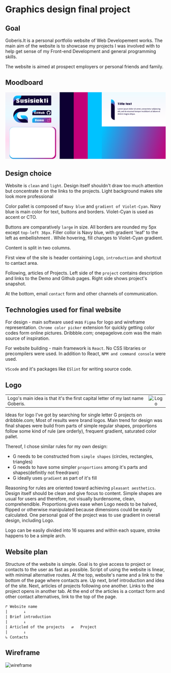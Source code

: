 # Graphics design final project


## Goal

Goberis.lt is a personal portfolio website of Web Developement works. The main aim of the website is to showcase my projects I was involved with to help get sense of my Front-end Development and general programming skills.

The website is aimed at prospect employers or personal friends and family.

## Moodboard

![Moodboard](moodboard.png)

## Design choice

Website is ```clean``` and ```light```. Design itself shouldn't draw too much attention but concentrate it on the links to the projects.
Light background makes site look more professional

Color pallet is composed of ```Navy blue``` and ```gradient of Violet-Cyan```. Navy blue is main color for text, buttons and borders. Violet-Cyan is used as accent or CTO. 

Buttons are comparatively ```large``` in size. All borders are rounded my 5px except ```top-left 36px```. Filler collor is Navy blue, with gradient 'leaf' to the left as embellishment . While hovering, fill changes to Violet-Cyan gradient.

Content is split in two columns.

First view of the site is header containing Logo, ```introduction``` and shortcut to cantact area.

Following, articles of Projects. Left side of the ```project``` contains description and links to the Demo and Github pages. Right side shows project's snapshot.

At the bottom, email ```contact``` form and other channels of communication.


## Technologies used for final website

 For design - main software used was ```Figma``` for logo and wireframe representation. ```Chrome color picker``` extension for quickly getting color codes form online pictures. Dribbble.com; onepagelove.com was the main source of inspiration. 

 For website building - main framework is ```React```. No CSS libraries or precompilers were used. In addition to React, ``NPM and command console`` were used.

 ```VScode``` and it's packages like ```ESlint``` for writing source code.
## Logo

|||
|:---|:---:|
| Logo's main idea is that it's the first capital letter of my last name Goberis. | ![Logo](Logo%20proportions.PNG) | 

Ideas for logo I've got by searching for single letter G projects on dribbble.com; Most of results were brand logos. Main trend for design was final shapes were build from parts of simple regular shapes, proportions follow some kind of rule (are orderly), frequent gradient, saturated color pallet.

Thereof, I chose similar rules for my own design:
- G needs to be constructed from ```simple shapes``` (circles, rectangles, triangles)
- G needs to have some simpler ```proportions``` among it's parts and shapes(definitly not freedrawn)
- G ideally uses ```gradient``` as part of it's fill

Reasoning for rules are oriented toward achieving ```pleasant aesthetics```. Design itself should be clean and give focus to content. Simple shapes are usual for users and therefore, not visually burdensome, clean, comprehendible. Proportions gives ease when Logo needs to be halved, flipped or otherwise manipulated because dimensions could be easily calculated. One personal goal of the project was to use gradient in overall design, including Logo.

Logo can be easily divided into 16 squares and within each square, stroke happens to be a simple arch.



## Website plan

Structure of the website is simple. Goal is to give access to project or contacts to the user as fast as possible. Script of using the website is linear, with minimal alternative routes. At the top, website's name and a link to the bottom of the page where contacts are. Up next, brief introduction and idea of the site. Next, articles of projects following one another. Links to the project opens in another tab. At the end of the articles is a contact form and other contact alternatives, link to the top of the page.  
~~~
↱ Website name
|       ↓
| Brief introduction
|       ↓
| Articled of the projects   ⇄   Project
|       ↓
↳ Contacts
~~~

## Wireframe

![wireframe](wireframe.png)

